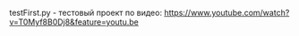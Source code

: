 
testFirst.py - тестовый проект по видео: https://www.youtube.com/watch?v=T0Myf8B0Dj8&feature=youtu.be